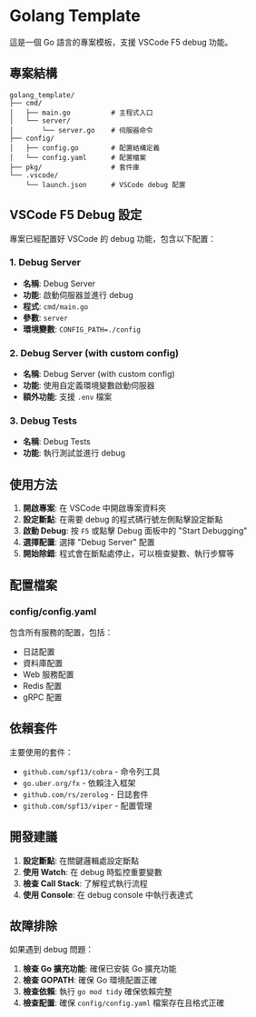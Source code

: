 # Golang Template

這是一個 Go 語言的專案模板，支援 VSCode F5 debug 功能。

## 專案結構

```
golang_template/
├── cmd/
│   ├── main.go          # 主程式入口
│   └── server/
│       └── server.go    # 伺服器命令
├── config/
│   ├── config.go        # 配置結構定義
│   └── config.yaml      # 配置檔案
├── pkg/                 # 套件庫
└── .vscode/
    └── launch.json      # VSCode debug 配置
```

## VSCode F5 Debug 設定

專案已經配置好 VSCode 的 debug 功能，包含以下配置：

### 1. Debug Server
- **名稱**: Debug Server
- **功能**: 啟動伺服器並進行 debug
- **程式**: `cmd/main.go`
- **參數**: `server`
- **環境變數**: `CONFIG_PATH=./config`

### 2. Debug Server (with custom config)
- **名稱**: Debug Server (with custom config)
- **功能**: 使用自定義環境變數啟動伺服器
- **額外功能**: 支援 `.env` 檔案

### 3. Debug Tests
- **名稱**: Debug Tests
- **功能**: 執行測試並進行 debug

## 使用方法

1. **開啟專案**: 在 VSCode 中開啟專案資料夾
2. **設定斷點**: 在需要 debug 的程式碼行號左側點擊設定斷點
3. **啟動 Debug**: 按 `F5` 或點擊 Debug 面板中的 "Start Debugging"
4. **選擇配置**: 選擇 "Debug Server" 配置
5. **開始除錯**: 程式會在斷點處停止，可以檢查變數、執行步驟等

## 配置檔案

### config/config.yaml
包含所有服務的配置，包括：
- 日誌配置
- 資料庫配置
- Web 服務配置
- Redis 配置
- gRPC 配置

## 依賴套件

主要使用的套件：
- `github.com/spf13/cobra` - 命令列工具
- `go.uber.org/fx` - 依賴注入框架
- `github.com/rs/zerolog` - 日誌套件
- `github.com/spf13/viper` - 配置管理

## 開發建議

1. **設定斷點**: 在關鍵邏輯處設定斷點
2. **使用 Watch**: 在 debug 時監控重要變數
3. **檢查 Call Stack**: 了解程式執行流程
4. **使用 Console**: 在 debug console 中執行表達式

## 故障排除

如果遇到 debug 問題：

1. **檢查 Go 擴充功能**: 確保已安裝 Go 擴充功能
2. **檢查 GOPATH**: 確保 Go 環境配置正確
3. **檢查依賴**: 執行 `go mod tidy` 確保依賴完整
4. **檢查配置**: 確保 `config/config.yaml` 檔案存在且格式正確 